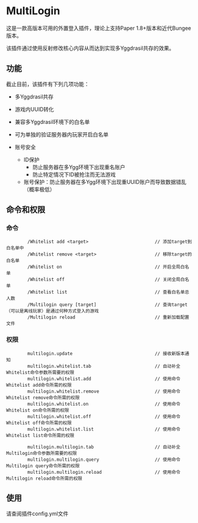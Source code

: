 # MultiLogin
这是一款高版本可用的外置登入插件，理论上支持Paper 1.8+版本和近代Bungee版本。

该插件通过使用反射修改核心内容从而达到实现多Yggdrasil共存的效果。

## 功能
截止目前，该插件有下列几项功能：
* 多Yggdrasil共存
* 游戏内UUID转化
* 兼容多Yggdrasil环境下的白名单
* 可为单独的验证服务器内玩家开启白名单

* 账号安全
  * ID保护
      * 防止服务器在多Ygg环境下出现重名账户
      * 防止特定情况下ID被抢注而无法游戏
  * 账号保护：防止服务器在多Ygg环境下出现重UUID账户而导致数据错乱（概率极低）

## 命令和权限

### 命令
            /Whitelist add <target>                         // 添加target到白名单中
            /Whitelist remove <target>                      // 移除target的白名单
            /Whitelist on                                   // 开启全局白名单
            /Whitelist off                                  // 关闭全局白名单
            /Whitelist list                                 // 查看白名单总人数
            /Multilogin query [target]                      // 查询target（可以是离线玩家）是通过何种方式登入的游戏
            /Multilogin reload                              // 重新加载配置文件
### 权限
            multilogin.update                               // 接收新版本通知
            multilogin.whitelist.tab                        // 自动补全Whitelist命令参数所需要的权限
            multilogin.whitelist.add                        // 使用命令Whitelist add命令所需的权限
            multilogin.whitelist.remove                     // 使用命令Whitelist remove命令所需的权限
            multilogin.whitelist.on                         // 使用命令Whitelist on命令所需的权限
            multilogin.whitelist.off                        // 使用命令Whitelist off命令所需的权限
            multilogin.whitelist.list                       // 使用命令Whitelist list命令所需的权限
            
            multilogin.multilogin.tab                       // 自动补全Multilogin命令参数所需要的权限
            multilogin.multilogin.query                     // 使用命令Multilogin query命令所需的权限
            multilogin.multilogin.reload                    // 使用命令Multilogin reload命令所需的权限
            
## 使用
请查阅插件config.yml文件